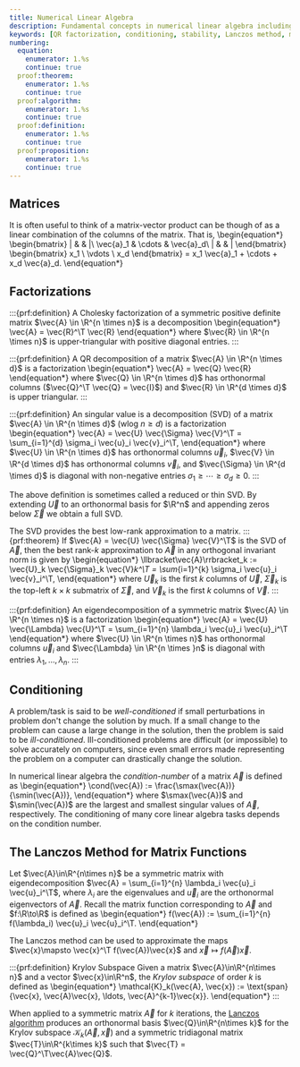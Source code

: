 ```yaml
---
title: Numerical Linear Algebra
description: Fundamental concepts in numerical linear algebra including factorizations, conditioning, stability, and the Lanczos method for matrix functions
keywords: [QR factorization, conditioning, stability, Lanczos method, matrix functions, Krylov subspace, numerical linear algebra]
numbering:
  equation:
    enumerator: 1.%s
    continue: true
  proof:theorem:
    enumerator: 1.%s
    continue: true
  proof:algorithm:
    enumerator: 1.%s
    continue: true
  proof:definition:
    enumerator: 1.%s
    continue: true
  proof:proposition:
    enumerator: 1.%s
    continue: true
---
```


## Matrices 

It is often useful to think of a matrix-vector product can be though of as a linear combination of the columns of the matrix. 
That is,
\begin{equation*}
\begin{bmatrix}
| & & |\\
\vec{a}_1 & \cdots & \vec{a}_d\\
| & & |
\end{bmatrix}
\begin{bmatrix} 
x_1 \\ \vdots \\ x_d \end{bmatrix} 
= x_1 \vec{a}_1 + \cdots + x_d \vec{a}_d.
\end{equation*}




## Factorizations

:::{prf:definition}
A Cholesky factorization of a symmetric positive definite matrix $\vec{A} \in \R^{n \times n}$ is a decomposition
\begin{equation*}
\vec{A} = \vec{R}^\T \vec{R}
\end{equation*}
where $\vec{R} \in \R^{n \times n}$ is upper-triangular with positive diagonal entries.
:::

:::{prf:definition}
A QR decomposition of a matrix $\vec{A} \in \R^{n \times d}$ is a factorization 
\begin{equation*}
\vec{A} = \vec{Q} \vec{R}
\end{equation*}
where $\vec{Q} \in \R^{n \times d}$ has orthonormal columns ($\vec{Q}^\T \vec{Q} = \vec{I}$) and $\vec{R} \in \R^{d \times d}$ is upper triangular.
:::


:::{prf:definition}
An singular value is a decomposition (SVD) of a matrix $\vec{A} \in \R^{n \times d}$ (wlog $n\geq d$) is a factorization
\begin{equation*}
\vec{A} = \vec{U} \vec{\Sigma} \vec{V}^\T 
= \sum_{i=1}^{d} \sigma_i \vec{u}_i \vec{v}_i^\T,
\end{equation*}
where $\vec{U} \in \R^{n \times d}$ has orthonormal columns $\vec{u}_i$, $\vec{V} \in \R^{d \times d}$ has orthonormal columns $\vec{v}_i$, and $\vec{\Sigma} \in \R^{d \times d}$ is diagonal with non-negative entries $\sigma_1 \geq \cdots \geq \sigma_d \geq 0$.
:::


The above definition is sometimes called a reduced or thin SVD. 
By extending $\vec{U}$ to an orthonormal basis for $\R^n$ and appending zeros below $\vec{\Sigma}$ we obtain a full SVD.

The SVD provides the best low-rank approximation to a matrix.
:::{prf:theorem}
If $\vec{A} = \vec{U} \vec{\Sigma} \vec{V}^\T$ is the SVD of $\vec{A}$, then the best rank-$k$ approximation to $\vec{A}$ in any orthogonal invariant norm is given by
\begin{equation*}
\llbracket\vec{A}\rrbracket_k := \vec{U}_k \vec{\Sigma}_k \vec{V}_k^\T
= \sum_{i=1}^{k} \sigma_i \vec{u}_i \vec{v}_i^\T,
\end{equation*}
where $\vec{U}_k$ is the first $k$ columns of $\vec{U}$, $\vec{\Sigma}_k$ is the top-left $k\times k$ submatrix of $\vec{\Sigma}$, and $\vec{V}_k$ is the first $k$ columns of $\vec{V}$.
:::

:::{prf:definition}
An eigendecomposition of a symmetric matrix $\vec{A} \in \R^{n \times n}$ is a factorization
\begin{equation*}
\vec{A} = \vec{U} \vec{\Lambda} \vec{U}^\T
= \sum_{i=1}^{n} \lambda_i \vec{u}_i \vec{u}_i^\T
\end{equation*}
where $\vec{U} \in \R^{n \times n}$ has orthonormal columns $\vec{u}_i$ and $\vec{\Lambda} \in \R^{n \times }n$ is diagonal with entries $\lambda_1, \ldots, \lambda_n$.
:::


## Conditioning 

A problem/task is said to be *well-conditioned* if small perturbations in problem don't change the solution by much. 
If a small change to the problem can cause a large change in the solution, then the problem is said to be *ill-conditioned*.
Ill-conditioned problems are difficult (or impossible) to solve accurately  on computers, since even small errors made representing the problem on a computer can drastically change the solution.

In numerical linear algebra the *condition-number* of a matrix $\vec{A}$ is defined as
\begin{equation*}
\cond(\vec{A}) := \frac{\smax(\vec{A})}{\smin(\vec{A})},
\end{equation*}
where $\smax(\vec{A})$ and $\smin(\vec{A})$ are the largest and smallest singular values of $\vec{A}$, respectively.
The conditioning of many core linear algebra tasks depends on the condition number.


## The Lanczos Method for Matrix Functions

Let $\vec{A}\in\R^{n\times n}$ be a symmetric matrix with eigendecomposition $\vec{A} = \sum_{i=1}^{n} \lambda_i \vec{u}_i \vec{u}_i^\T$, where $\lambda_i$ are the eigenvalues and $\vec{u}_i$ are the orthonormal eigenvectors of $\vec{A}$.
Recall the matrix function corresponding to $\vec{A}$ and $f:\R\to\R$ is defined as
\begin{equation*}
f(\vec{A}) := \sum_{i=1}^{n} f(\lambda_i) \vec{u}_i \vec{u}_i^\T.
\end{equation*}

The Lanczos method can be used to approximate the maps $\vec{x}\mapsto \vec{x}^\T f(\vec{A})\vec{x}$ and $\vec{x}\mapsto f(\vec{A})\vec{x}$.

:::{prf:definition} Krylov Subspace
Given a matrix $\vec{A}\in\R^{n\times n}$ and a vector $\vec{x}\in\R^n$, the *Krylov subspace* of order $k$ is defined as
\begin{equation*}
\mathcal{K}_k(\vec{A}, \vec{x}) := \text{span}\{\vec{x}, \vec{A}\vec{x}, \ldots, \vec{A}^{k-1}\vec{x}\}.
\end{equation*}
:::

When applied to a symmetric matrix $\vec{A}$ for $k$ iterations, the [Lanczos algorithm](https://en.wikipedia.org/wiki/Lanczos_algorithm) produces an orthonormal basis $\vec{Q}\in\R^{n\times k}$ for the Krylov subspace $\mathcal{K}_k(\vec{A}, \vec{x})$ and a symmetric tridiagonal matrix $\vec{T}\in\R^{k\times k}$ such that $\vec{T} = \vec{Q}^\T\vec{A}\vec{Q}$.